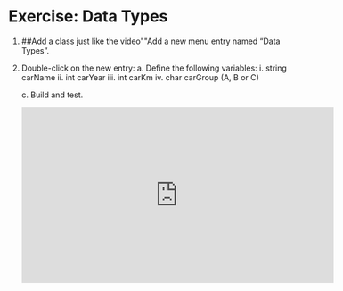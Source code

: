 ﻿#	Exercise: Data Types
1. ##Add a class just like the video""Add a new menu entry named “Data Types”.
2. Double-click on the new entry:
    a. Define the following variables:
          i.	string carName 
          ii.	int carYear
          iii.	int carKm
          iv.	char carGroup (A, B or C)
    
    c. Build and test.

    <iframe width="560" height="315" src="https://www.youtube.com/embed/_asGbeIkEgg?list=PL1DEQjXG2xnKI3TL-gsy91eXbh3ytOt6h" frameborder="0" allowfullscreen></iframe>